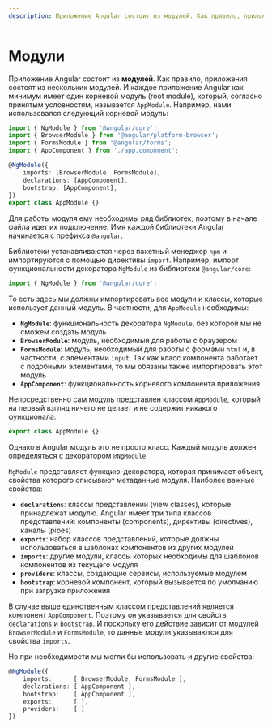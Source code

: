 ```yaml
---
description: Приложение Angular состоит из модулей. Как правило, приложения состоят из нескольких модулей
---
```


# Модули

Приложение Angular состоит из **модулей**. Как правило, приложения состоят из нескольких модулей. И каждое приложение Angular как минимум имеет один корневой модуль (root module), который, согласно принятым условностям, называется `AppModule`. Например, нами использовался следующий корневой модуль:

```typescript
import { NgModule } from '@angular/core';
import { BrowserModule } from '@angular/platform-browser';
import { FormsModule } from '@angular/forms';
import { AppComponent } from './app.component';

@NgModule({
    imports: [BrowserModule, FormsModule],
    declarations: [AppComponent],
    bootstrap: [AppComponent],
})
export class AppModule {}
```

Для работы модуля ему необходимы ряд библиотек, поэтому в начале файла идет их подключение. Имя каждой библиотеки Angular начинается с префикса `@angular`.

Библиотеки устанавливаются через пакетный менеджер `npm` и импортируются с помощью директивы `import`. Например, импорт функциональности декоратора `NgModule` из библиотеки `@angular/core`:

```typescript
import { NgModule } from '@angular/core';
```

То есть здесь мы должны импортировать все модули и классы, которые использует данный модуль. В частности, для `AppModule` необходимы:

-   **`NgModule`**: функциональность декоратора `NgModule`, без которой мы не сможем создать модуль
-   **`BrowserModule`**: модуль, необходимый для работы с браузером
-   **`FormsModule`**: модуль, необходимый для работы с формами `html` и, в частности, с элементами `input`. Так как класс компонента работает с подобными элементами, то мы обязаны также импортировать этот модуль
-   **`AppComponent`**: функциональность корневого компонента приложения

Непосредственно сам модуль представлен классом `AppModule`, который на первый взгляд ничего не делает и не содержит никакого функционала:

```typescript
export class AppModule {}
```

Однако в Angular модуль это не просто класс. Каждый модуль должен определяться с декоратором `@NgModule`.

`NgModule` представляет функцию-декоратора, которая принимает объект, свойства которого описывают метаданные модуля. Наиболее важные свойства:

-   **`declarations`**: классы представлений (view classes), которые принадлежат модулю. Angular имеет три типа классов представлений: компоненты (components), директивы (directives), каналы (pipes)
-   **`exports`**: набор классов представлений, которые должны использоваться в шаблонах компонентов из других модулей
-   **`imports`**: другие модули, классы которых необходимы для шаблонов компонентов из текущего модуля
-   **`providers`**: классы, создающие сервисы, используемые модулем
-   **`bootstrap`**: корневой компонент, который вызывается по умолчанию при загрузке приложения

В случае выше единственным классом представлений является компонент `AppComponent`. Поэтому он указывается для свойств `declarations` и `bootstrap`. И поскольку его действие зависит от модулей `BrowserModule` и `FormsModule`, то данные модули указываются для свойства `imports`.

Но при необходимости мы могли бы использовать и другие свойства:

```typescript
@NgModule({
    imports:      [ BrowserModule, FormsModule ],
    declarations: [ AppComponent ],
    bootstrap:    [ AppComponent ],
    exports:      [ ],
    providers:    [ ]
})
```
